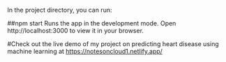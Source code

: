 In the project directory, you can run:

##npm start
Runs the app in the development mode.
Open http://localhost:3000 to view it in your browser.

#Check out the live demo of my project on predicting heart disease using machine learning at https://notesoncloud1.netlify.app/
